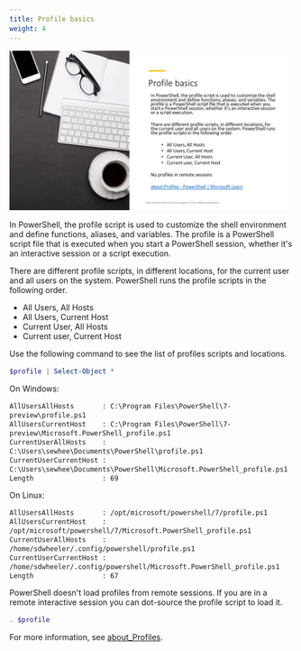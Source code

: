 ```yaml
---
title: Profile basics
weight: 4
---
```

<!-- markdownlint-disable MD041 -->
![Profile basics][01]

In PowerShell, the profile script is used to customize the shell environment and define functions,
aliases, and variables. The profile is a PowerShell script file that is executed when you start a
PowerShell session, whether it's an interactive session or a script execution.

There are different profile scripts, in different locations, for the current user and all users on
the system. PowerShell runs the profile scripts in the following order.

- All Users, All Hosts
- All Users, Current Host
- Current User, All Hosts
- Current user, Current Host

Use the following command to see the list of profiles scripts and locations.

```powershell
$profile | Select-Object *
```

On Windows:

```Output
AllUsersAllHosts       : C:\Program Files\PowerShell\7-preview\profile.ps1
AllUsersCurrentHost    : C:\Program Files\PowerShell\7-preview\Microsoft.PowerShell_profile.ps1
CurrentUserAllHosts    : C:\Users\sewhee\Documents\PowerShell\profile.ps1
CurrentUserCurrentHost : C:\Users\sewhee\Documents\PowerShell\Microsoft.PowerShell_profile.ps1
Length                 : 69
```

On Linux:

```Output
AllUsersAllHosts       : /opt/microsoft/powershell/7/profile.ps1
AllUsersCurrentHost    : /opt/microsoft/powershell/7/Microsoft.PowerShell_profile.ps1
CurrentUserAllHosts    : /home/sdwheeler/.config/powershell/profile.ps1
CurrentUserCurrentHost : /home/sdwheeler/.config/powershell/Microsoft.PowerShell_profile.ps1
Length                 : 67
```
PowerShell doesn't load profiles from remote sessions. If you are in a remote interactive session
you can dot-source the profile script to load it.

```powershell
. $profile
```

For more information, see [about_Profiles][02].

<!-- link references -->
[01]: ./Slide04.png
[02]: https://learn.microsoft.com/powershell/module/microsoft.powershell.core/about/about_profiles
